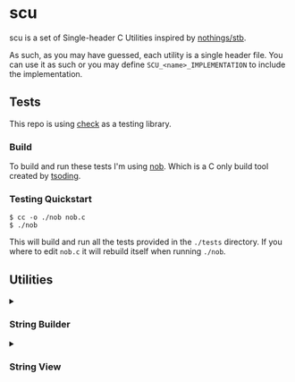 # scu

scu is a set of Single-header C Utilities inspired by
[nothings/stb](https://github.com/nothings/stb).

As such, as you may have guessed, each utility is a single header file. You can
use it as such or you may define `SCU_<name>_IMPLEMENTATION` to include the
implementation.

## Tests

This repo is using [check](https://libcheck.github.io/check/) as a testing
library. 

### Build

To build and run these tests I'm using
[nob](https://github.com/tsoding/musializer/blob/master/nob.c).
Which is a C only build tool created by [tsoding](https://github.com/tsoding/).

### Testing Quickstart

```console
$ cc -o ./nob nob.c
$ ./nob
```

This will build and run all the tests provided in the `./tests` directory.
If you where to edit `nob.c` it will rebuild itself when running `./nob`.

## Utilities

<details>
<summary>

### String Builder

</summary>

The string builder is in a sense a dynamic array of chars.
It manages its own memory in the `.buf` field, and can be consered to own the
memory.

It allows for the user to supply their own memory allocation functions.
Specifically `malloc`, `realloc` and `free` via the `SCU_SB_MALLOC`,
`SCU_SB_REALLOC` and `SCU_SB_FRE` macros respectively.

<table>
<tr>
<td>Implementation def</td>
<td>Struct</td>
</tr>
<tr>
<td>

`SCU_SB_IMPLEMENTATION`

</td>
<td>

```c
typedef struct {
  char *buf;
  size_t len;
  size_t capacity;
} Scu_String_Builder;
```

</td>
</tr>
</table>

#### Functions

| Signature                                                                    | Description                                                            |
|------------------------------------------------------------------------------|------------------------------------------------------------------------|
| `bool scu_sb_append(Scu_String_Builder *sb, const char *str, size_t length)` | Appends `length` characters from `str` to the builder                  |
| `bool scu_sb_append_cstr(Scu_String_Builder *sb, const char *str)`           | Appends c-string to the builder without the null terninater            |
| `bool scu_sb_append_char(Scu_String_Builder *sb, char c)`                    | Appends a single char to the builder                                   |
| `char *scu_sb_to_cstr(Scu_String_Builder *sb)`                               | Makes sure the its buffer is null terminated and returns ptr to buffer |
| `void scu_sb_free(Scu_String_Builder *sb)`                                   | Frees the internal buffer                                              |

</details>

<details>
<summary>

### String View

</summary>

The string view is a structure that represents a view into a string. It does
not 'own' the memory in its `.buf` field, and has no capasity, only a `.len`.

Since the string view is such a lightweight structure and it doesn't won the
memory in its buffer, most of its functions are pure and returns a new string
view instead of modifying the original.

<table>
<tr>
<td>Implementation def</td>
<td>Struct</td>
</tr>
<tr>
<td>

`SCU_SV_IMPLEMENTATION`

</td>
<td>

```c
typedef struct {
  const char *buf;
  size_t len;
} Scu_String_View;
```

</td>
</tr>
</table>

#### Functions

| Signature                                                                     | Description                                               | Pure |
|-------------------------------------------------------------------------------|-----------------------------------------------------------|:----:|
| `Scu_String_View scu_sv_from_cstr(const char *str)`                           | Creates a string view into a c-string                     |  ✅  |
| `Scu_String_View scu_sv_from_buffer(const char *buffer, const size_t length)` | Created a string view into a buffer of a given size       |  ✅  |
| `bool scu_sv_eq(const Scu_String_View sv1, const Scu_String_View sv2)`        | Checs if two string views are equal                       |  ✅  |
| `Scu_String_View scu_sv_trim_right(const Scu_String_View sv)`                 | Trims whitespace from the right in a string view          |  ✅  |
| `Scu_String_View scu_sv_trim_left(const Scu_String_View sv)`                  | Trims whitespace from the left in a string view           |  ✅  |
| `Scu_String_View scu_sv_trim(const Scu_String_View sv)`                       | Trims whitespace from the left and right in a string view |  ✅  |
| `Scu_String_View scu_sv_chop_by_delim(Scu_String_View *sv, const char delim)` | Return a new SV containing `sv` up until the first `delim` remove evetyting before and including the fist `delim` from `sv` | ✅ |

</details>
